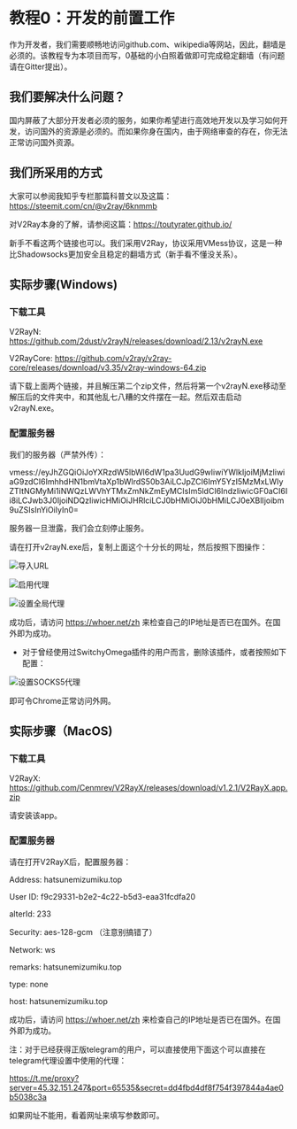 # 教程0：开发的前置工作

作为开发者，我们需要顺畅地访问github.com、wikipedia等网站，因此，翻墙是必须的。该教程专为本项目而写，0基础的小白照着做即可完成稳定翻墙（有问题请在Gitter提出）。

## 我们要解决什么问题？

国内屏蔽了大部分开发者必须的服务，如果你希望进行高效地开发以及学习如何开发，访问国外的资源是必须的。而如果你身在国内，由于网络审查的存在，你无法正常访问国外资源。

## 我们所采用的方式

大家可以参阅我知乎专栏那篇科普文以及这篇：https://steemit.com/cn/@v2ray/6knmmb

对V2Ray本身的了解，请参阅这篇：https://toutyrater.github.io/

新手不看这两个链接也可以。我们采用V2Ray，协议采用VMess协议，这是一种比Shadowsocks更加安全且稳定的翻墙方式（新手看不懂没关系）。

## 实际步骤(Windows)

### 下载工具

V2RayN: https://github.com/2dust/v2rayN/releases/download/2.13/v2rayN.exe

V2RayCore: https://github.com/v2ray/v2ray-core/releases/download/v3.35/v2ray-windows-64.zip

请下载上面两个链接，并且解压第二个zip文件，然后将第一个v2rayN.exe移动至解压后的文件夹中，和其他乱七八糟的文件摆在一起。然后双击启动v2rayN.exe。

### 配置服务器

我们的服务器（严禁外传）：

vmess://eyJhZGQiOiJoYXRzdW5lbWl6dW1pa3UudG9wIiwiYWlkIjoiMjMzIiwiaG9zdCI6ImhhdHN1bmVtaXp1bWlrdS50b3AiLCJpZCI6ImY5YzI5MzMxLWIyZTItNGMyMi1iNWQzLWVhYTMxZmNkZmEyMCIsIm5ldCI6IndzIiwicGF0aCI6Ii8iLCJwb3J0IjoiNDQzIiwicHMiOiJHRlciLCJ0bHMiOiJ0bHMiLCJ0eXBlIjoibm9uZSIsInYiOiIyIn0=

服务器一旦泄露，我们会立刻停止服务。

请在打开v2rayN.exe后，复制上面这个十分长的网址，然后按照下图操作：

![导入URL](https://files.gitter.im/jihezhi/Lobby/AL3O/image.png "导入URL")

![启用代理](https://files.gitter.im/jihezhi/Lobby/8ePy/image.png "启用代理")

![设置全局代理](https://files.gitter.im/jihezhi/Lobby/MGLK/image.png "设置全局代理")

成功后，请访问 https://whoer.net/zh 来检查自己的IP地址是否已在国外。在国外即为成功。

* 对于曾经使用过SwitchyOmega插件的用户而言，删除该插件，或者按照如下配置：

![设置SOCKS5代理](https://files.gitter.im/jihezhi/Lobby/58K5/image.png "设置SOCKS5代理")

即可令Chrome正常访问外网。

## 实际步骤（MacOS)

### 下载工具

V2RayX: https://github.com/Cenmrev/V2RayX/releases/download/v1.2.1/V2RayX.app.zip

请安装该app。

### 配置服务器

请在打开V2RayX后，配置服务器：

Address: hatsunemizumiku.top

User ID: f9c29331-b2e2-4c22-b5d3-eaa31fcdfa20

alterId: 233

Security: aes-128-gcm （注意别搞错了）

Network: ws

remarks: hatsunemizumiku.top

type: none

host: hatsunemizumiku.top

成功后，请访问 https://whoer.net/zh 来检查自己的IP地址是否已在国外。在国外即为成功。



注：对于已经获得正版telegram的用户，可以直接使用下面这个可以直接在telegram代理设置中使用的代理：

https://t.me/proxy?server=45.32.151.247&port=65535&secret=dd4fbd4df8f754f397844a4ae0b5038c3a

如果网址不能用，看着网址来填写参数即可。

